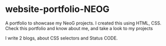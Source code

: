# website-portfolio-NEOG
A portfolio to showcase my NeoG projects.
I created this using HTML, CSS.
Check this portfolio and know about me, and take a look to my projects

I write 2 blogs, about CSS selectors and Status CODE.
